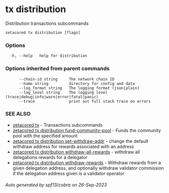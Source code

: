 # tx distribution

Distribution transactions subcommands

```
zetacored tx distribution [flags]
```

### Options

```
  -h, --help   help for distribution
```

### Options inherited from parent commands

```
      --chain-id string     The network chain ID
      --home string         directory for config and data 
      --log_format string   The logging format (json|plain) 
      --log_level string    The logging level (trace|debug|info|warn|error|fatal|panic) 
      --trace               print out full stack trace on errors
```

### SEE ALSO

* [zetacored tx](zetacored_tx.md)	 - Transactions subcommands
* [zetacored tx distribution fund-community-pool](zetacored_tx_distribution_fund-community-pool.md)	 - Funds the community pool with the specified amount
* [zetacored tx distribution set-withdraw-addr](zetacored_tx_distribution_set-withdraw-addr.md)	 - change the default withdraw address for rewards associated with an address
* [zetacored tx distribution withdraw-all-rewards](zetacored_tx_distribution_withdraw-all-rewards.md)	 - withdraw all delegations rewards for a delegator
* [zetacored tx distribution withdraw-rewards](zetacored_tx_distribution_withdraw-rewards.md)	 - Withdraw rewards from a given delegation address, and optionally withdraw validator commission if the delegation address given is a validator operator

###### Auto generated by spf13/cobra on 26-Sep-2023
